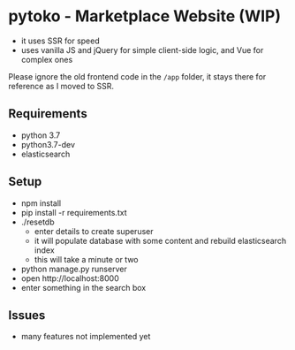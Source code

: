 # pytoko - Marketplace Website (WIP)

- it uses SSR for speed
- uses vanilla JS and jQuery for simple client-side logic, and Vue for complex ones

Please ignore the old frontend code in the `/app` folder, it stays there for reference as I moved to SSR.

## Requirements

- python 3.7
- python3.7-dev
- elasticsearch

## Setup

- npm install
- pip install -r requirements.txt
- ./resetdb
    - enter details to create superuser
    - it will populate database with some content and rebuild elasticsearch index
    - this will take a minute or two
- python manage.py runserver
- open http://localhost:8000
- enter something in the search box

## Issues

- many features not implemented yet